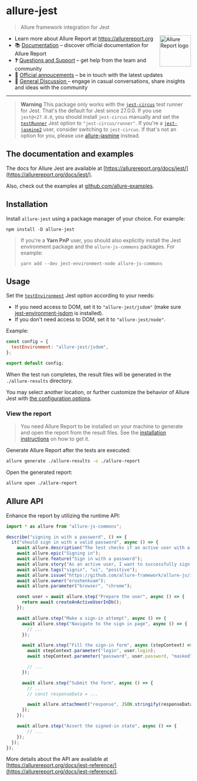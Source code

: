 # allure-jest

> Allure framework integration for Jest

[<img src="https://allurereport.org/public/img/allure-report.svg" height="85px" alt="Allure Report logo" align="right" />](https://allurereport.org "Allure Report")

- Learn more about Allure Report at https://allurereport.org
- 📚 [Documentation](https://allurereport.org/docs/) – discover official documentation for Allure Report
- ❓ [Questions and Support](https://github.com/orgs/allure-framework/discussions/categories/questions-support) – get help from the team and community
- 📢 [Official annoucements](https://github.com/orgs/allure-framework/discussions/categories/announcements) – be in touch with the latest updates
- 💬 [General Discussion ](https://github.com/orgs/allure-framework/discussions/categories/general-discussion) – engage in casual conversations, share insights and ideas with the community

---

> **Warning**
> This package only works with the [`jest-circus`](https://www.npmjs.com/package/jest-circus) test runner for Jest. That's the default for Jest since 27.0.0. If you use `jest@<27.0.0`, you should install `jest-circus` manually and set the [`testRunner`](https://jestjs.io/docs/configuration#testrunner-string) Jest option to `"jest-circus/runner"`.
> If you're a [`jest-jasmine2`](https://www.npmjs.com/package/jest-jasmine2) user, consider switching to `jest-circus`. If that's not an option for you, please use [allure-jasmine](https://allurereport.org/docs/jasmine/) instead.

## The documentation and examples

The docs for Allure Jest are available at [https://allurereport.org/docs/jest/](https://allurereport.org/docs/jest/).

Also, check out the examples at [github.com/allure-examples](https://github.com/orgs/allure-examples/repositories?q=visibility%3Apublic+archived%3Afalse+topic%3Aexample+topic%3Ajest).

## Installation

Install `allure-jest` using a package manager of your choice. For example:

```shell
npm install -D allure-jest
```

> If you're a **Yarn PnP** user, you should also explicitly install the Jest environment package and the `allure-js-commons` packages. For example:
> ```shell
> yarn add --dev jest-environment-node allure-js-commons
> ```

## Usage

Set the [`testEnvironment`](https://jestjs.io/docs/configuration#testenvironment-string) Jest option according to your needs:

  - If you need access to DOM, set it to `"allure-jest/jsdom"` (make sure [jest-environment-jsdom](https://www.npmjs.com/package/jest-environment-jsdom) is installed).
  - If you don't need access to DOM, set it to `"allure-jest/node"`.

Example:

```js
const config = {
  testEnvironment: "allure-jest/jsdom",
};

export default config;
```

When the test run completes, the result files will be generated in the `./allure-results` directory.

You may select another location, or further customize the behavior of Allure Jest with [the configuration options](https://allurereport.org/docs/jest-configuration/).

### View the report

> You need Allure Report to be installed on your machine to generate and open the report from the result files. See the [installation instructions](https://allurereport.org/docs/install/) on how to get it.

Generate Allure Report after the tests are executed:

```bash
allure generate ./allure-results -o ./allure-report
```

Open the generated report:

```bash
allure open ./allure-report
```

## Allure API

Enhance the report by utilizing the runtime API:

```js
import * as allure from "allure-js-commons";

describe("signing in with a password", () => {
  it("should sign in with a valid password", async () => {
    await allure.description("The test checks if an active user with a valid password can sign in to the app.");
    await allure.epic("Signing in");
    await allure.feature("Sign in with a password");
    await allure.story("As an active user, I want to successfully sign in using a valid password");
    await allure.tags("signin", "ui", "positive");
    await allure.issue("https://github.com/allure-framework/allure-js/issues/4", "ISSUE-4");
    await allure.owner("eroshenkoam");
    await allure.parameter("browser", "chrome");

    const user = await allure.step("Prepare the user", async () => {
      return await createAnActiveUserInDb();
    });

    await allure.step("Make a sign-in attempt", async () => {
      await allure.step("Navigate to the sign in page", async () => {
        // ...
      });

      await allure.step("Fill the sign-in form", async (stepContext) => {
        await stepContext.parameter("login", user.login);
        await stepContext.parameter("password", user.password, "masked");

        // ...
      });

      await allure.step("Submit the form", async () => {
        // ...
        // const responseData = ...

        await allure.attachment("response", JSON.stringify(responseData), { contentType: "application/json" });
      });
    });

    await allure.step("Assert the signed-in state", async () => {
        // ...
    });
  });
});
```

More details about the API are available at [https://allurereport.org/docs/jest-reference/](https://allurereport.org/docs/jest-reference/).
